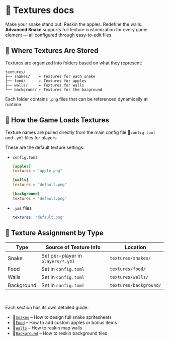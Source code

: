 # 🎨 Textures docs
Make your snake stand out. Reskin the apples. Redefine the walls.
__Advanced Snake__ supports full texture customization for every game element — all configured through easy-to-edit files.

## 📁 Where Textures Are Stored
Textures are organized into folders based on what they represent:
```
textures/
├── snakes/    ← Textures for each snake
├── food/      ← Textures for apples
├── walls/     ← Textures for walls
└── backgrund/ ← Textures for the bacground
```
Each folder contains `.png` files that can be referenced dynamically at runtime.

## 🧠 How the Game Loads Textures
Texture names are pulled directly from the main config file 📄`config.toml` and `.yml` files for players

These are the default texture settings:
- `config.toml`
    ```toml
    [apples]
    textures = "apple.png"

    [walls]
    textures = "default.png"

    [background]
    textures = "default.png"
    ```
- `.yml` files
    ```yml
    textures: 'default.png'
    ```

## 📌 Texture Assignment by Type
| Type | Source of Texture Info | Location |
| ------- | ------- | ------- |
| Snake | Set per-player in `players/*.yml` | `textures/snakes/` |
| Food | Set in `config.toml` | `textures/food/` |
| Walls | Set in `config.toml` | `textures/walls/` |
| Background | Set in `config.toml` | `textures/background/` |

<br>

Each section has its own detailed guide:
- 🐍[`Snakes`](./snakes.md) – How to design full snake spritesheets
- 🍎[`Food`](./food.md) – How to add custom apples or bonus items
- 🧱[`Walls`](./walls.md) – How to reskin map walls
- 🎑[`Background`](./background.md) – How to reskin background tiles